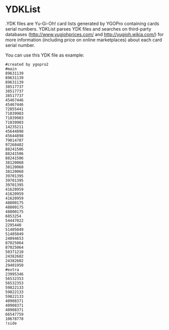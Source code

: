 # YDKList
.YDK files are Yu-Gi-Oh! card lists generated by YGOPro containing cards serial numbers.
YDKList parses YDK files and searches on third-party databases (<a href="http://www.yugiohprices.com/" target="_blank">http://www.yugiohprices.com/</a> and <a href="http://yugioh.wikia.com/" target="_blank">http://yugioh.wikia.com/</a>) for more information (including price on online marketplaces) about each card serial number.

You can use this YDK file as example:
```
#created by ygopro2
#main
89631139
89631139
89631139
38517737
38517737
38517737
45467446
45467446
72855441
71039903
71039903
71039903
14235211
45644898
45644898
79814787
97268402
88241506
88241506
88241506
38120068
38120068
38120068
39701395
39701395
39701395
41620959
41620959
41620959
48800175
48800175
48800175
6853254
54447022
2295440
51405049
51405049
24094653
87025064
87025064
50371210
24382602
24382602
29401950
#extra
23995346
56532353
56532353
59822133
59822133
59822133
40908371
40908371
40908371
66547759
10678778
!side
```
